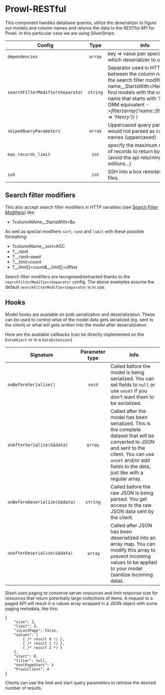 # Prowl-RESTful

This component handles database queries, utilize the deserializer to figure out models and column names and returns the data to the RESTful API for Prowl. In this particular case we are using SilverStripe. 

Config | Type | Info | Default
--- | :---: | --- | ---
`dependencies` | `array` | key => value pair specifying which deserializer to use | 'deSerializer' => '%$RESTfulAPI_BasicDeSerializer'
`searchFilterModifiersSeparator` | `string` | Separator used in HTTP params between the column name and the search filter modifier (e.g. ?name__StartsWith=Henry will find models with the column name that starts with 'Henry'. ORM equivalent *->filter(array('name::StartsWith' => 'Henry'))* ) | '__'
`skipedQueryParameters` | `array` | Uppercased query params that would not parsed as column names (uppercased) | 'URL', 'FLUSH', 'FLUSHTOKEN'
`max_records_limit` | `int` | specify the maximum number of records to return by default (avoid the api returning millions...) | 100
`ssh` | `int` | SSH into a box remotely to scp files. | 25


## Search filter modifiers
This also accept search filter modifiers in HTTP variables (see [Search Filter Modifiers](http://doc.silverstripe.org/framework/en/topics/datamodel#search-filter-modifiers)) like:
* ?columnNAme__StartsWith=Ba

As well as special modifiers `sort`, `rand` and `limit` with these possible formatting:
* ?columnName__sort=ASC
* ?__rand
* ?__rand=seed
* ?__limit=count
* ?__limit[]=count&__limit[]=offset

Search filter modifiers are recognised/extracted thanks to the `searchFilterModifiersSeparator` config. The above examples assume the default `searchFilterModifiersSeparator` is in use.

## Hooks

Model hooks are available on both serialization and deserialization. These can be used to control what of the model data gets serialized (eg. sent to the client) or what will gets written into the model after deserialization.

Here are the available callbacks (can be directly implemented on the `DataObject` or in a `DataExtension`)

Signature | Parameter type | Info 
--- | :---: | ---
`onBeforeSerialize()` | `void` | Called before the model is being serialized. You can set fields to `null` or use `unset` if you don't want them to be serialized.
`onAfterSerialize(&$data)` | `array` | Called after the model has been serialized. This is the complete dataset that will be converted to JSON and sent to the client. You can use `unset` and/or add fields to the data, just like with a regular array.
`onBeforeDeserialize(&$data)` | `string` | Called before the raw JSON is being parsed. You get access to the raw JSON data sent by the client.
`onAfterDeserialize(&$data)` | `array` | Called after JSON has been deserialized into an array map. You can modify this array to prevent incoming values to be applied to your model (sanitize incoming data).

Stash uses paging to conserve server resources and limit response size for resources that return potentially large collections of items. A request to a paged API will result in a values array wrapped in a JSON object with some paging metadata, like this:

    {
        "size": 3,
        "limit": 3,
        "isLastPage": false,
        "values": [
            { /* result 0 */ },
            { /* result 1 */ },
            { /* result 2 */ }
        ],
        "start": 0,
        "filter": null,
        "nextPageStart": 3
        "ProwlClient": 4
    }

Clients can use the limit and start query parameters to retrieve the desired number of results.
